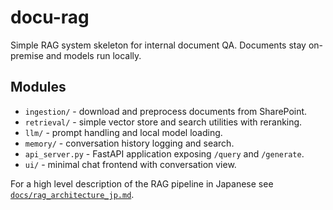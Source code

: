 # docu-rag

Simple RAG system skeleton for internal document QA. Documents stay on-premise and models run locally.

## Modules

- `ingestion/` - download and preprocess documents from SharePoint.
- `retrieval/` - simple vector store and search utilities with reranking.
- `llm/` - prompt handling and local model loading.
- `memory/` - conversation history logging and search.
- `api_server.py` - FastAPI application exposing `/query` and `/generate`.
- `ui/` - minimal chat frontend with conversation view.

For a high level description of the RAG pipeline in Japanese see
[`docs/rag_architecture_jp.md`](docs/rag_architecture_jp.md).

